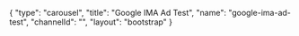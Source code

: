 {
    "type": "carousel",
    "title": "Google IMA Ad Test",
    "name": "google-ima-ad-test",
    "channelId": "",
    "layout": "bootstrap"
}
